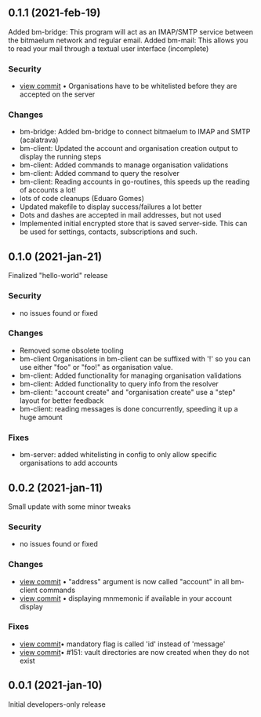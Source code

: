 ## 0.1.1 (2021-feb-19)

Added bm-bridge: This program will act as an IMAP/SMTP service between the bitmaelum network and regular email.
Added bm-mail: This allows you to read your mail through a textual user interface (incomplete)

### Security
- <a href="https://github.com/bitmaelum/bitmaelum-suite/commit/3ce19bd0403202d8103f6ea4d964de2e1cccc9df">view commit</a>  &bull; Organisations have to be whitelisted before they are accepted on the server

### Changes
- bm-bridge: Added bm-bridge to connect bitmaelum to IMAP and SMTP (acalatrava)
- bm-client: Updated the account and organisation creation output to display the running steps
- bm-client: Added commands to manage organisation validations
- bm-client: Added command to query the resolver
- bm-client: Reading accounts in go-routines, this speeds up the reading of accounts a lot!
- lots of code cleanups (Eduaro Gomes)
- Updated makefile to display success/failures a lot better
- Dots and dashes are accepted in mail addresses, but not used
- Implemented initial encrypted store that is saved server-side. This can be used for settings, contacts, subscriptions and such. 


## 0.1.0 (2021-jan-21) 

Finalized "hello-world" release

### Security
- no issues found or fixed

### Changes
- Removed some obsolete tooling
- bm-client Organisations in bm-client can be suffixed with '!' so you can use either "foo" or "foo!" as organisation value.
- bm-client: Added functionality for managing organisation validations 
- bm-client: Added functionality to query info from the resolver 
- bm-client: "account create" and "organisation create" use a "step" layout for better feedback
- bm-client: reading messages is done concurrently, speeding it up a huge amount 

### Fixes
- bm-server: added whitelisting in config to only allow specific organisations to add accounts



## 0.0.2 (2021-jan-11)

Small update with some minor tweaks

### Security
-  no issues found or fixed

### Changes
- <a href="http://github.com/bitmaelum/bitmaelum-suite/commit/5ec838bca10fc0a898f76702230c29fb732719a4">view commit</a> &bull; "address" argument is now called "account" in all bm-client commands</li>
- <a href="http://github.com/bitmaelum/bitmaelum-suite/commit/945b7cfb997ac818b409d6b420e1634be0ddc0be">view commit</a> &bull; displaying mnmemonic if available in your account display</li>

### Fixes
- <a href="http://github.com/bitmaelum/bitmaelum-suite/commit/d7fd2281a96d4291d8b37c4e37bbeae9790df247">view commit</a>&bull; mandatory flag is called 'id' instead of 'message'</li>
- <a href="http://github.com/bitmaelum/bitmaelum-suite/commit/88ecab97d09aa5b912e12ea48693d1c1ccf7625d">view commit</a>&bull; #151: vault directories are now created when they do not exist</li> 



## 0.0.1 (2021-jan-10)

Initial developers-only release
